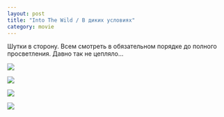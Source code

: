 ```yaml
---
layout: post
title: "Into The Wild / В диких условиях"
category: movie
---
```

Шутки в сторону. Всем смотреть в обязательном порядке до полного просветления. Давно так не цепляло...

![](https://pics.livejournal.com/quillcraft/pic/0008x208)

![](https://pics.livejournal.com/quillcraft/pic/0008ytqd)

![](https://pics.livejournal.com/quillcraft/pic/0008z42q)

![](https://pics.livejournal.com/quillcraft/pic/00090r3q)
